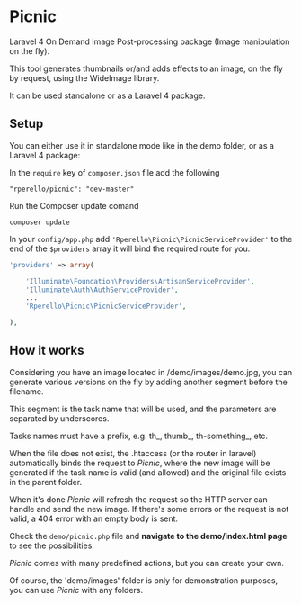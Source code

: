 Picnic
=====

Laravel 4 On Demand Image Post-processing package (Image manipulation on the fly).

This tool generates thumbnails or/and adds effects to an image, on the fly by request,
using the WideImage library.

It can be used standalone or as a Laravel 4 package.

## Setup

You can either use it in standalone mode like in the demo folder, or as a Laravel 4 package:

In the `require` key of `composer.json` file add the following

    "rperello/picnic": "dev-master"

Run the Composer update comand

    composer update

In your `config/app.php` add `'Rperello\Picnic\PicnicServiceProvider'` to the end of the `$providers` array
it will bind the required route for you.

```php
'providers' => array(

    'Illuminate\Foundation\Providers\ArtisanServiceProvider',
    'Illuminate\Auth\AuthServiceProvider',
    ...
    'Rperello\Picnic\PicnicServiceProvider',

),
```

## How it works

Considering you have an image located in /demo/images/demo.jpg, you can
generate various versions on the fly by adding another segment before the filename.

This segment is the task name that will be used, and the parameters are separated
by underscores.

Tasks names must have a prefix, e.g. th_, thumb_, th-something_, etc.

When the file does not exist, the .htaccess (or the router in laravel) automatically binds the request to *Picnic*,
where the new image will be generated if the task name is valid (and allowed) and the original
file exists in the parent folder.

When it's done *Picnic* will refresh the request so the HTTP server can handle and send the new image.
If there's some errors or the request is not valid, a 404 error with an empty body is sent.

Check the `demo/picnic.php` file and **navigate to the demo/index.html page** to see the possibilities.

*Picnic* comes with many predefined actions, but you can create your own.

Of course, the 'demo/images' folder is only for demonstration purposes, you can use *Picnic* with any folders.

